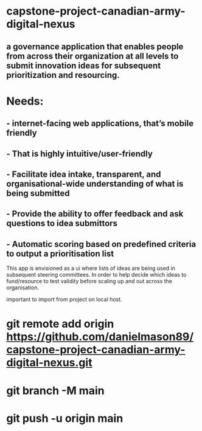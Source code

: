 # capstone-project-canadian-army-digital-nexus
## a governance application that enables people from across their organization at all levels to submit innovation ideas for subsequent prioritization and resourcing.

# Needs: 
## - internet-facing web applications, that’s mobile friendly
## - That is highly intuitive/user-friendly
## - Facilitate idea intake, transparent, and organisational-wide understanding of what is being submitted
## - Provide the ability to offer feedback and ask questions to idea submittors
## - Automatic scoring based on predefined criteria to output a prioritisation list

This app is envisioned as a ui where lists of ideas are being used in subsequent steering committees.
In order to help decide which ideas to fund/resource to test validity before scaling up and out across the organisation.

important to import from project on local host.
# git remote add origin https://github.com/danielmason89/capstone-project-canadian-army-digital-nexus.git
# git branch -M main
# git push -u origin main
